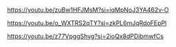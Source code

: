 https://youtu.be/zuBw1HFJMsM?si=iqMpNoJ3YA462v-O

https://youtu.be/o_WXTRS2qTY?si=zkPL6mJqRdoFEpPl

https://youtu.be/z77VpggShvg?si=2ioQx8dPDibmwfCs